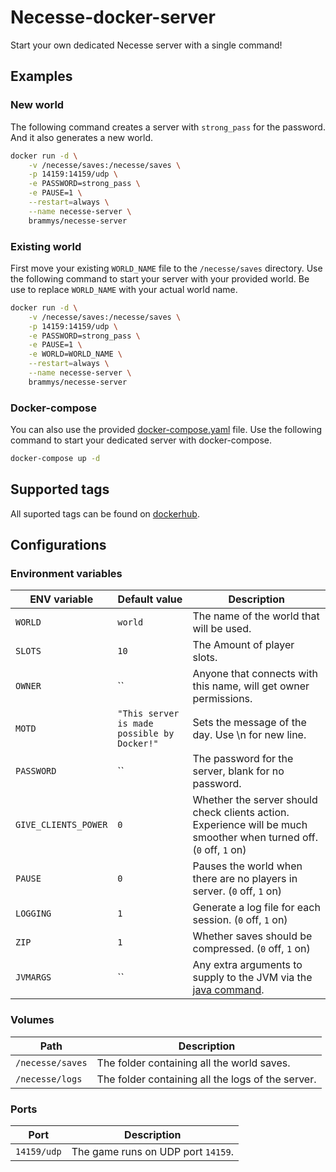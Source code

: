# Necesse-docker-server

Start your own dedicated Necesse server with a single command!

## Examples

### New world

The following command creates a server with `strong_pass` for the password.
And it also generates a new world.

```bash
docker run -d \
    -v /necesse/saves:/necesse/saves \
    -p 14159:14159/udp \
    -e PASSWORD=strong_pass \
    -e PAUSE=1 \
    --restart=always \
    --name necesse-server \
    brammys/necesse-server
```

### Existing world

First move your existing `WORLD_NAME` file to the `/necesse/saves` directory.
Use the following command to start your server with your provided world.
Be use to replace `WORLD_NAME` with your actual world name.

```bash
docker run -d \
    -v /necesse/saves:/necesse/saves \
    -p 14159:14159/udp \
    -e PASSWORD=strong_pass \
    -e PAUSE=1 \
    -e WORLD=WORLD_NAME \
    --restart=always \
    --name necesse-server \
    brammys/necesse-server
```

### Docker-compose

You can also use the provided [docker-compose.yaml](https://github.com/BrammyS/necesse-docker-server/blob/main/docker-compose.yaml) file.
Use the following command to start your dedicated server with docker-compose.

```bash
docker-compose up -d
```

## Supported tags

All suported tags can be found on [dockerhub](https://hub.docker.com/r/brammys/necesse-server/tags).

## Configurations

### Environment variables

| ENV variable    	    | Default value           	                    | Description                                                                            	                                             |
|-------------------	|-------------------------------------------	|------------------------------------------------------------------------------------------------------------------------------------    |
| `WORLD`            	| `world` 	                                    | The name of the world that will be used.                                                                                               |
| `SLOTS`            	| `10` 	                                        | The Amount of player slots.                                                                                                            |
| `OWNER`            	| `` 	                                        | Anyone that connects with this name, will get owner permissions.                                                                       |
| `MOTD`            	| `"This server is made possible by Docker!"`   | Sets the message of the day. Use \n for new line.                                                                                      |
| `PASSWORD`            | `` 	                                        | The password for the server, blank for no password.                                                                                    |
| `GIVE_CLIENTS_POWER`  | `0` 	                                        | Whether the server should check clients action. Experience will be much smoother when turned off. (`0` off, `1` on)                    |
| `PAUSE`            	| `0` 	                                        | Pauses the world when there are no players in server. (`0` off, `1` on)                                                                |
| `LOGGING`            	| `1` 	                                        | Generate a log file for each session. (`0` off, `1` on)                                                                                |
| `ZIP`            	    | `1` 	                                        | Whether saves should be compressed. (`0` off, `1` on)                                                                                  |
| `JVMARGS`            	| `` 	                                        | Any extra arguments to supply to the JVM via the [java command](https://docs.oracle.com/en/java/javase/17/docs/specs/man/java.html).   |

### Volumes

| Path       	            | Description                                                   |
|---------------------------|-----------------------------------------------------------    |
| `/necesse/saves`       	| The folder containing all the world saves.                    |
| `/necesse/logs`        	| The folder containing all the logs of the server.             |

### Ports

| Port       	            | Description                                                   |
|---------------------------|-----------------------------------------------------------    |
| `14159/udp`       	    | The game runs on UDP port `14159`.                            |
